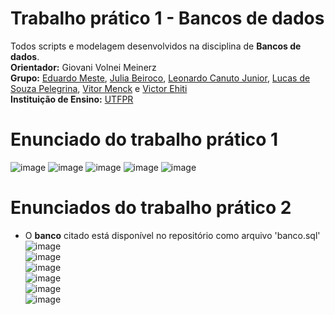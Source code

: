 # Trabalho prático 1 - Bancos de dados
Todos scripts e modelagem desenvolvidos na disciplina de **Bancos de dados**.<br />
**Orientador:**  Giovani Volnei Meinerz<br/>
**Grupo:** [Eduardo Meste](https://github.com/eemestre), [Julia Beiroco](https://github.com/), [Leonardo Canuto Junior](https://github.com/leonardocjr), [Lucas de Souza Pelegrina](https://github.com/LsPelegrina), [Vitor Menck](https://github.com/Vgmenck) e [Victor Ehiti](https://github.com/victortamay)<br />
**Instituição de Ensino:** [UTFPR](https://portal.utfpr.edu.br/home)

# Enunciado do trabalho prático 1
![image](https://github.com/leonardocjr/database-p1/assets/41709940/332c9071-d347-4915-bf34-7f0fd23f6def)
![image](https://github.com/leonardocjr/database-p1/assets/41709940/1a413ac9-1906-4fbd-87e0-cde9559fd952)
![image](https://github.com/leonardocjr/database-p1/assets/41709940/0481aba2-31a6-41d9-87ec-4418b91be2eb)
![image](https://github.com/leonardocjr/database-p1/assets/41709940/92fdfa99-8266-42f5-98fc-d8bc0464f736)
![image](https://github.com/leonardocjr/database-p1/assets/41709940/a69f1477-df52-406f-b027-d028525432c4)
<br />
# Enunciados do trabalho prático 2
* O <b>banco</b> citado está disponível no repositório como arquivo 'banco.sql'
![image](https://github.com/leonardocjr/database-p1/assets/41709940/2ff40de2-2d25-4370-a41b-e11855610582)<br />
![image](https://github.com/leonardocjr/database-p1/assets/41709940/4285f0ab-b3fe-4983-a266-65e7a43a28c2)<br />
![image](https://github.com/leonardocjr/database-p1/assets/41709940/f656ce58-c158-4839-bb22-cf717b675d22)<br />
![image](https://github.com/leonardocjr/database-p1/assets/41709940/dad6b297-b283-4647-a518-e477fae588b1)<br />
![image](https://github.com/leonardocjr/database-p1/assets/41709940/c82ebfac-60d5-4061-a146-a353db1525a2)<br />
![image](https://github.com/leonardocjr/database-p1/assets/41709940/1f983f67-cb0c-4c75-836e-a4d33ac173e1)



